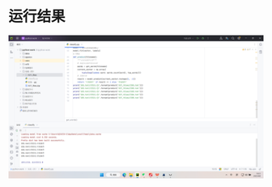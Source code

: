 # 运行结果
<img src="https://github.com/wh2531000/QZX/blob/main/bayes-mails-classify-master-main/%E8%BF%90%E8%A1%8C%E7%BB%93%E6%9E%9C.png" alt="运行结果">
